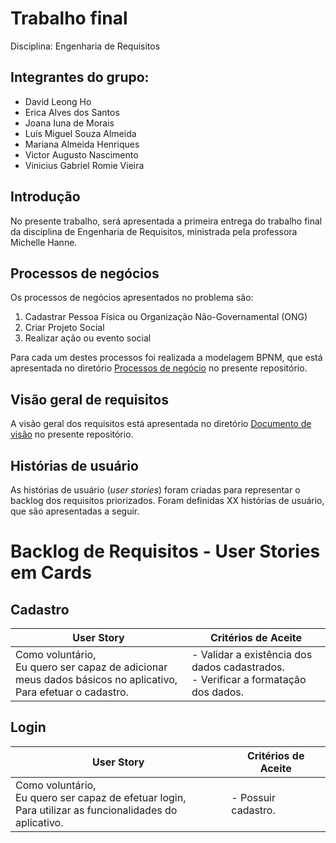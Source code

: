 # Trabalho final

Disciplina: Engenharia de Requisitos

## Integrantes do grupo:
- David Leong Ho
- Erica Alves dos Santos
- Joana Iuna de Morais
- Luís Miguel Souza Almeida
- Mariana Almeida Henriques
- Victor Augusto Nascimento
- Vinicius Gabriel Romie Vieira

## Introdução
No presente trabalho, será apresentada a primeira entrega do trabalho final da disciplina de Engenharia de Requisitos, ministrada pela professora Michelle Hanne.

## Processos de negócios
Os processos de negócios apresentados no problema são:
1. Cadastrar Pessoa Física ou Organização Não-Governamental (ONG)
2. Criar Projeto Social
3. Realizar ação ou evento social

Para cada um destes processos foi realizada a modelagem BPNM, que está apresentada no diretório [Processos de negócio](https://github.com/mmhqs/EngRequisitos2024/tree/d46c1e8c4e97c88a7c1d65622497d415330823c7/docs/Processos%20de%20neg%C3%B3cio) no presente repositório.

## Visão geral de requisitos
A visão geral dos requisitos está apresentada no diretório [Documento de visão](https://github.com/mmhqs/EngRequisitos2024/tree/29a904a920492e1e7a74ea849d950ea8c435d2c7/docs/Documento%20de%20vis%C3%A3o) no presente repositório.

## Histórias de usuário
As histórias de usuário (*user stories*) foram criadas para representar o backlog dos requisitos priorizados. Foram definidas XX histórias de usuário, que são apresentadas a seguir.

# Backlog de Requisitos - User Stories em Cards

## Cadastro

| **User Story** | **Critérios de Aceite** |
| --- | --- |
| Como voluntário,<br>Eu quero ser capaz de adicionar meus dados básicos no aplicativo,<br>Para efetuar o cadastro. | - Validar a existência dos dados cadastrados.<br>- Verificar a formatação dos dados. |

## Login

| **User Story** | **Critérios de Aceite** |
| --- | --- |
| Como voluntário,<br>Eu quero ser capaz de efetuar login,<br>Para utilizar as funcionalidades do aplicativo. | - Possuir cadastro. |

